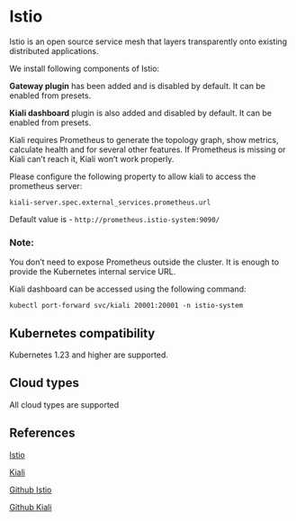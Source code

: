 # Istio

Istio is an open source service mesh that layers transparently onto existing distributed applications.

We install following components of Istio:

**Gateway plugin** has been added and is disabled by default. It can be enabled from presets.

**Kiali dashboard** plugin is also added and disabled by default. It can be enabled from presets.

Kiali requires Prometheus to generate the topology graph, show metrics, calculate health and for several other features. If Prometheus is missing or Kiali can’t reach it, Kiali won’t work properly.

Please configure the following property to allow kiali to access the prometheus server:

```kiali-server.spec.external_services.prometheus.url```

Default value is - `http://prometheus.istio-system:9090/`

### Note:
You don’t need to expose Prometheus outside the cluster. It is enough to provide the Kubernetes internal service URL. 

Kiali dashboard can be accessed using the following command:

```kubectl port-forward svc/kiali 20001:20001 -n istio-system```

## Kubernetes compatibility
Kubernetes 1.23 and higher are supported.

## Cloud types
All cloud types are supported

## References
[Istio](https://istio.io/latest/docs/setup/getting-started/)

[Kiali](https://v1-65.kiali.io/docs/installation/quick-start/)

[Github Istio](https://github.com/istio/istio)

[Github Kiali](https://github.com/kiali/kiali)
